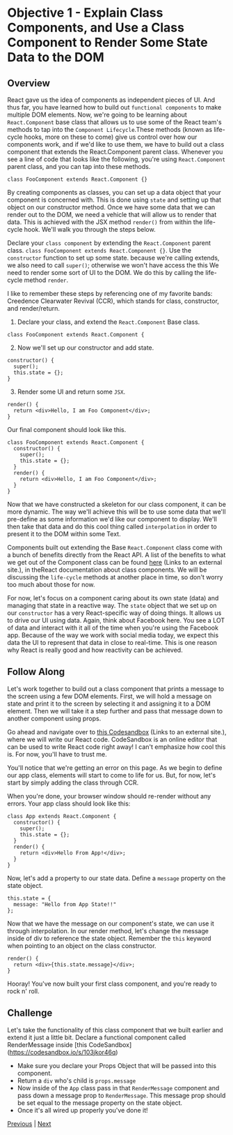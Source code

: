 #   Objective 1 - Explain Class Components, and Use a Class Component to Render Some State Data to the DOM

##  Overview

React gave us the idea of components as independent pieces of UI. And thus far, you have learned how to build out ```functional components``` to make multiple DOM elements. Now, we're going to be learning about ```React.Component``` base class that allows us to use some of the React team's methods to tap into the ```Component Lifecycle```.These methods (known as life-cycle hooks, more on these to come) give us control over how our components work, and if we'd like to use them, we have to build out a class component that extends the React.Component parent class. Whenever you see a line of code that looks like the following, you're using ```React.Component``` parent class, and you can tap into these methods.
```
class FooComponent extends React.Component {}
```
By creating components as classes, you can set up a data object that your component is concerned with. This is done using ```state``` and setting up that object on our constructor method. Once we have some data that we can render out to the DOM, we need a vehicle that will allow us to render that data. This is achieved with the JSX method ```render()``` from within the life-cycle hook. We'll walk you through the steps below.

Declare your ```class component``` by extending the ```React.Component``` parent class. ```class FooComponent extends React.Component {}```.
Use the ```constructor``` function to set up some state. because we're calling extends, we also need to call ```super()```; otherwise we won't have access the this
We need to render some sort of UI to the DOM. We do this by calling the life-cycle method ```render```.

I like to remember these steps by referencing one of my favorite bands: Creedence Clearwater Revival (CCR), which stands for class, constructor, and render/return.

1.  Declare your class, and extend the ```React.Component``` Base class.
```
class FooComponent extends React.Component {
```
2.  Now we'll set up our constructor and add state.
```
constructor() {
  super();
  this.state = {};
}
```
3.  Render some UI and return some ```JSX```.
```
render() {
  return <div>Hello, I am Foo Component</div>;
}
```
Our final component should look like this.
```
class FooComponent extends React.Component {
  constructor() {
    super();
    this.state = {};
  }
  render() {
    return <div>Hello, I am Foo Component</div>;
  }
}
```
Now that we have constructed a skeleton for our class component, it can be more dynamic. The way we'll achieve this will be to use some data that we'll pre-define as some information we'd like our component to display. We'll then take that data and do this cool thing called ```interpolation``` in order to present it to the DOM within some Text.

Components built out extending the Base ```React.Component``` class come with a bunch of benefits directly from the React API. A list of the benefits to what we get out of the Component class can be found [here](https://reactjs.org/docs/react-component.html#getsnapshotbeforeupdate) (Links to an external site.), in theReact documentation about class components. We will be discussing the ```life-cycle``` methods at another place in time, so don't worry too much about those for now.

For now, let's focus on a component caring about its own state (data) and managing that state in a reactive way. The ```state``` object that we set up on our ```constructor``` has a very React-specific way of doing things. It allows us to drive our UI using data. Again, think about Facebook here. You see a LOT of data and interact with it all of the time when you're using the Facebook app. Because of the way we work with social media today, we expect this data the UI to represent that data in close to real-time. This is one reason why React is really good and how reactivity can be achieved.

## Follow Along

Let's work together to build out a class component that prints a message to the screen using a few DOM elements. First, we will hold a message on state and print it to the screen by selecting it and assigning it to a DOM element. Then we will take it a step further and pass that message down to another component using props.

Go ahead and navigate over to [this Codesandbox](https://codesandbox.io/s/3xwzql38nm) (Links to an external site.), where we will write our React code. CodeSandbox is an online editor that can be used to write React code right away! I can't emphasize how cool this is. For now, you'll have to trust me.

You'll notice that we're getting an error on this page. As we begin to define our app class, elements will start to come to life for us. But, for now, let's start by simply adding the class through CCR.

When you're done, your browser window should re-render without any errors. Your app class should look like this:
```
class App extends React.Component {
  constructor() {
    super();
    this.state = {};
  }
  render() {
    return <div>Hello From App!</div>;
  }
}
```
Now, let's add a property to our state data. Define a ```message``` property on the state object.
```
this.state = {
  message: "Hello from App State!!"
};
```
Now that we have the message on our component's state, we can use it through interpolation. In our render method, let's change the message inside of div to reference the state object. Remember the ```this``` keyword when pointing to an object on the class constructor.
```
render() {
  return <div>{this.state.message}</div>;
}
```
Hooray! You've now built your first class component, and you're ready to rock n' roll.

## Challenge

Let's take the functionality of this class component that we built earlier and extend it just a little bit. Declare a functional component called RenderMessage inside [this CodeSandbox] (https://codesandbox.io/s/103jkor46q)

-   Make sure you declare your Props Object that will be passed into this component.
-   Return a ```div``` who's child is ```props.message```
-   Now inside of the ```App``` class pass in that ```RenderMessage``` component and pass down a message prop to ```RenderMessage```. This message prop should be set equal to the message property on the state object.
-   Once it's all wired up properly you've done it!

[Previous](../README.md) | [Next](./Object_2.md)